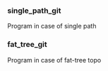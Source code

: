 ### single_path_git
Program in case of single path
### fat_tree_git
Program in case of fat-tree topo 

